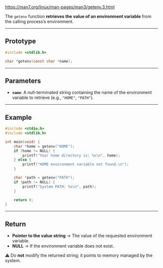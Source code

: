 https://man7.org/linux/man-pages/man3/getenv.3.html

The `getenv` function **retrieves the value of an environment variable** from the calling process’s environment. 

___
## Prototype

```c
#include <stdlib.h>

char *getenv(const char *name);
```

___
## Parameters

- **`name`**: A null-terminated string containing the name of the environment variable to retrieve (e.g., `"HOME"`, `"PATH"`).

____
## Example

```c
#include <stdio.h>
#include <stdlib.h>

int main(void) {
    char *home = getenv("HOME");
    if (home != NULL) {
        printf("Your home directory is: %s\n", home);
    } else {
        printf("HOME environment variable not found.\n");
    }

    char *path = getenv("PATH");
    if (path != NULL) {
        printf("System PATH: %s\n", path);
    }

    return 0;
}
```

___
## Return

- **Pointer to the value string** → The value of the requested environment variable.
- **NULL** → If the environment variable does not exist.

 ⚠️ Do **not** modify the returned string; it points to memory managed by the system.